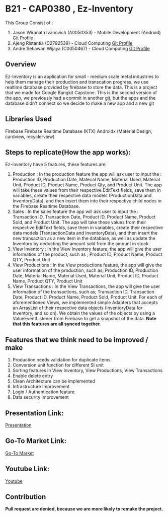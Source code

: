 # B21 - CAP0380 , Ez-Inventory

This Group Consist of :
1. Jason Wiranata Ivanovich (A0050353) - Mobile Development (Android) [Git Profile](https://github.com/jasonwiranata/)
2. Ajeng Ristantia (C2792539) - Cloud Computing [Git Profile](https://github.com/ajengristantia)   
3. Andre Setiawan Wijaya (C0050467) - Cloud Computing [Git Profile](https://github.com/swerdd)

## Overview

Ez-Inventory is an application for small - medium scale metal industries to help them manage their production and transcation progress, we use realtime database provided by firebase to store the data. This is a project that we made for Google Bangkit Capstone. This is the second version of the app, we previously had a commit in another [git](https://github.com/jasonwiranata/ez-inventory-management), but the apps and the database didn't connect so we decide to make a new app and a new git


## Libraries Used

Firebase
Firebase Realtime Database (KTX)
Androidx (Material Design, cardview, recyclerview)


## Steps to replicate(How the app works):
Ez-inventory have 5 features, these features are:
1. Production : In the production feature the app will ask user to input the :
   Production ID, 
   Production Date, 
   Material Name, 
   Material Used, 
   Material Unit, 
   Product ID, 
   Product Name, 
   Product Qty, and 
   Product Unit. 
   The app will take these values from their respective EditText fields, save them in variables, create their respective data models (ProductionData and InventoryData),
   and then insert them into their respective child nodes in the Firebase Realtime Database.
2. Sales : In the sales feature the app will ask user to input the :
   Transaction ID, 
   Transaction Date, 
   Product ID, 
   Product Name, 
   Product Sold, and 
   Product Unit. 
   The app will take these values from their respective EditText fields, save them in variables, create their respective data models (TransactionData and InventoryData),
   and then insert the new transaction as a new item in the database, as well as update the Inventory by deducting the amount sold from the amount in stock.
3. View Inventory : In the View Inventory feature, the app will give the user information of the product, such as ;
   Product ID, Product Name, Product QTY, Product Unit
4. View Productions : In the View productions feature, the app will give the user information of the production, such as;
   Production ID, Production Date, Material Name, Material Used, Material Unit, Product ID, Product Name, Product QTY, Product Unit
5. View Transactions : In the View Transactions, the app will give the user information of the transactions, such as;
   Transaction ID, Transaction Date, Product ID, Product Name, Product Sold, Product Unit. 
   For each of aforementioned Views, we implemented simple Adapters that accepts an ArrayList of their respective data objects (InventoryData for Inventory, and so on).
   We obtain the values of the objects by using a ValueEventListener from Firebase to get a snapshot of the data.
**Note that this features are all synced together.**

## Features that we think need to be improved / make
1. Production needs validation for duplicate items
2. Conversion unit function for different SI unit
3. Sorting features in View Inventory, View Productions, View Transactions
4. Enable delete entry
5. Clean Architecture can be implemented
6. Infrastructure Improvement
7. Login / Authentication feature
8. Data security improvement

## Presentation Link:
[Presentation](https://docs.google.com/presentation/d/1fO5IRLLXufWxQ0TrCMS86LdJtYh1WQIa0pg2NjTP2To/edit?usp=sharing)

## Go-To Market Link:
[Go-To Market](https://docs.google.com/presentation/d/1RL5Y3AYhjTbI1nsLoF-HaL4rwKQZxklvr_ZP5O1hHrA/edit?usp=sharing)

## Youtube Link:
[Youtube](https://youtu.be/qlNun60bX8g)

## Contribution
**Pull request are denied, because we are more likely to remake the project.**


